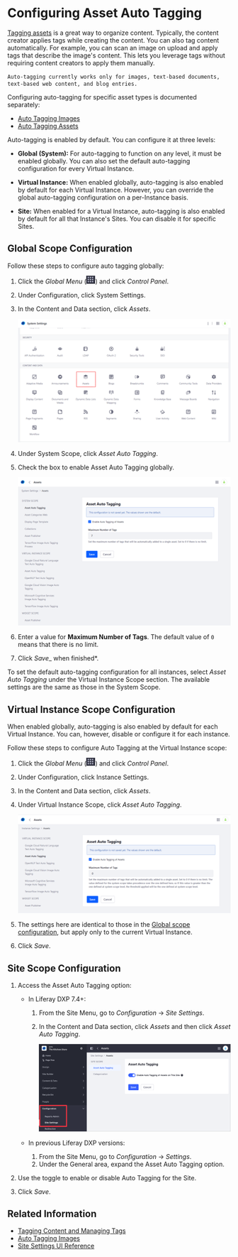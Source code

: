# Configuring Asset Auto Tagging

[Tagging assets](../tagging-content-and-managing-tags.md) is a great way to organize content. Typically, the content creator applies tags while creating the content. You can also tag content automatically. For example, you can scan an image on upload and apply tags that describe the image's content. This lets you leverage tags without requiring content creators to apply them manually.

```{note}
Auto-tagging currently works only for images, text-based documents, text-based web content, and blog entries.
```

Configuring auto-tagging for specific asset types is documented separately:

- [Auto Tagging Images](./auto-tagging-images.md)
- [Auto Tagging Assets](./auto-tagging-assets.md)

Auto-tagging is enabled by default. You can configure it at three levels:

- **Global (System):** For auto-tagging to function on any level, it must be enabled globally. You can also set the default auto-tagging configuration for every Virtual Instance.

- **Virtual Instance:** When enabled globally, auto-tagging is also enabled by default for each Virtual Instance. However, you can override the global auto-tagging configuration on a per-Instance basis.

- **Site:** When enabled for a Virtual Instance, auto-tagging is also enabled by default for all that Instance's Sites. You can disable it for specific Sites.

## Global Scope Configuration

Follow these steps to configure auto tagging globally:

1. Click the *Global Menu* (![Global Menu](../../../images/icon-applications-menu.png)) and click *Control Panel*.
1. Under Configuration, click System Settings.
1. In the Content and Data section, click _Assets_.

   ![Navigate to the Assets in the System Settings.](./configuring-asset-auto-tagging/images/01.png)

1. Under System Scope, click *Asset Auto Tagging*.
1. Check the box to enable Asset Auto Tagging globally.

   ![Configure Auto Tagging in System Settings.](./configuring-asset-auto-tagging/images/02.png)

1. Enter a value for **Maximum Number of Tags**. The default value of `0` means that there is no limit.
1. Click *Save*_ when finished*.

To set the default auto-tagging configuration for all instances, select *Asset Auto Tagging* under the Virtual Instance Scope section. The available settings are the same as those in the System Scope.

## Virtual Instance Scope Configuration

When enabled globally, auto-tagging is also enabled by default for each Virtual Instance. You can, however, disable or configure it for each instance.

Follow these steps to configure Auto Tagging at the Virtual Instance scope:

1. Click the *Global Menu* (![Global Menu](../../../images/icon-applications-menu.png)) and click *Control Panel*.
1. Under Configuration, click Instance Settings.
1. In the Content and Data section, click *Assets*.
1. Under Virtual Instance Scope, click *Asset Auto Tagging*.

   ![Choose your Virtual Instance settings.](./configuring-asset-auto-tagging/images/03.png)

1. The settings here are identical to those in the [Global scope configuration](#global-scope-configuration), but apply only to the current Virtual Instance.
1. Click *Save*.

## Site Scope Configuration

1. Access the Asset Auto Tagging option:

   - In Liferay DXP 7.4+:

      1. From the Site Menu, go to *Configuration* &rarr; *Site Settings*.
      1. In the Content and Data section, click *Assets* and then click *Asset Auto Tagging*.

         ![In Liferay DXP 7.4+, change the Asset Auto Tagging setting from the Site Settings section.](./configuring-asset-auto-tagging/images/05.png)

   - In previous Liferay DXP versions:

      1. From the Site Menu, go to *Configuration* &rarr; *Settings*.
      1. Under the General area, expand the Asset Auto Tagging option.

1. Use the toggle to enable or disable Auto Tagging for the Site.

1. Click *Save*.

## Related Information

- [Tagging Content and Managing Tags](../tagging-content-and-managing-tags.md)
- [Auto Tagging Images](./auto-tagging-images.md)
- [Site Settings UI Reference](../../../site-building/site-settings/site-settings-ui-reference.md)
